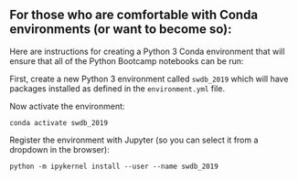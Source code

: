 ## For those who are comfortable with Conda environments (or want to become so):
Here are instructions for creating a Python 3 Conda environment that will ensure that all of the Python Bootcamp notebooks can be run:

First, create a new Python 3 environment called `swdb_2019` which will have packages installed as defined in the `environment.yml` file.

Now activate the environment:

    conda activate swdb_2019

Register the environment with Jupyter (so you can select it from a dropdown in the browser):

    python -m ipykernel install --user --name swdb_2019